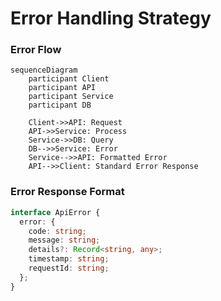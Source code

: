 # Error Handling Strategy

### Error Flow

```mermaid
sequenceDiagram
    participant Client
    participant API
    participant Service
    participant DB

    Client->>API: Request
    API->>Service: Process
    Service->>DB: Query
    DB-->>Service: Error
    Service-->>API: Formatted Error
    API-->>Client: Standard Error Response
```

### Error Response Format

```typescript
interface ApiError {
  error: {
    code: string;
    message: string;
    details?: Record<string, any>;
    timestamp: string;
    requestId: string;
  };
}
```

